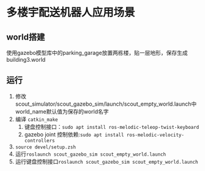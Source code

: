 # 多楼宇配送机器人应用场景

## world搭建
使用gazebo模型库中的parking_garage放置两栋楼，贴一层地形，保存生成building3.world

## 运行
1. 修改scout_simulator/scout_gazebo_sim/launch/scout_empty_world.launch中world_name默认值为保存的world名字
2. 编译 `catkin_make`
   1. 键盘控制接口：`sudo apt install ros-melodic-teleop-twist-keyboard `
   2. gazebo joint 控制依赖:`sudo apt install ros-melodic-velocity-controllers`
3. `source devel/setup.zsh`
4. 运行`roslaunch scout_gazebo_sim scout_empty_world.launch`
5. 运行键盘控制接口`roslaunch scout_gazebo_sim scout_empty_world.launch`
